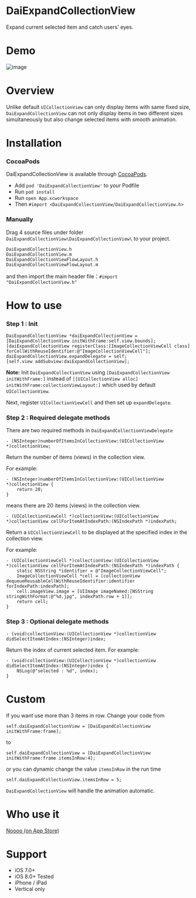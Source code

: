 DaiExpandCollectionView
======

Expand current selected item and catch users' eyes.

Demo
======

![image](https://s3-ap-northeast-1.amazonaws.com/daidoujiminecraft/Daidouji/DaiExpandCollectionViewPad6.gif)

Overview
======
Unlike default `UICollectionView` can only display items with same fixed size,
`DaiExpandCollectionView` can not only display items in two different sizes simultaneously but also change selected items with smooth animation.

Installation
======

### CocoaPods
DaiExpandCollectionView is available through [CocoaPods](http://cocoapods.org).

* Add ```pod 'DaiExpandCollectionView'``` to your Podfile
* Run ```pod install```
* Run ```open App.xcworkspace```
* Then ```#import <DaiExpandCollectionView/DaiExpandCollectionView.h>```

### Manually
Drag 4 source files under folder `DaiExpandCollectionView\DaiExpandCollectionView\` to your project.

`````
DaiExpandCollectionView.h
DaiExpandCollectionView.m
DaiExpandCollectionViewFlowLayout.h
DaiExpandCollectionViewFlowLayout.m
`````

and then import the main header file：`#import "DaiExpandCollectionView.h"`

How to use
======

### Step 1 : Init

`````
DaiExpandCollectionView *daiExpandCollectionView = [DaiExpandCollectionView initWithFrame:self.view.bounds];
[daiExpandCollectionView registerClass:[ImageCollectionViewCell class] forCellWithReuseIdentifier:@"ImageCollectionViewCell"];
daiExpandCollectionView.expandDelegate = self;
[self.view addSubview:daiExpandCollectionView];
`````

**Note:** Init `DaiExpandCollectionView` using `[DaiExpandCollectionView initWithFrame:]` instead of `[[UICollectionView alloc] initWithFrame:collectionViewLayout:]` which used by default `UICollectionView`.

Next, register `UICollectionViewCell` and then set up `expandDelegate`.

### Step 2 : Required delegate methods

There are two required methods in `DaiExpandCollectionViewDelegate`

`````
- (NSInteger)numberOfItemsInCollectionView:(UICollectionView *)collectionView;
`````

Return the number of items (views) in the collection view.

For example:

`````
- (NSInteger)numberOfItemsInCollectionView:(UICollectionView *)collectionView {
	return 20;
}
`````

means there are 20 items (views) in the collection view.

`````
- (UICollectionViewCell *)collectionView:(UICollectionView *)collectionView cellForItemAtIndexPath:(NSIndexPath *)indexPath;
`````

Return a `UICollectionViewCell` to be displayed at the specified index in the collection view.

For example:

`````
- (UICollectionViewCell *)collectionView:(UICollectionView *)collectionView cellForItemAtIndexPath:(NSIndexPath *)indexPath {
	static NSString *identifier = @"ImageCollectionViewCell";
	ImageCollectionViewCell *cell = [collectionView dequeueReusableCellWithReuseIdentifier:identifier forIndexPath:indexPath];
	cell.imageView.image = [UIImage imageNamed:[NSString stringWithFormat:@"%d.jpg", indexPath.row + 1]];
	return cell;
}
`````

### Step 3 : Optional delegate methods

`````
- (void)collectionView:(UICollectionView *)collectionView didSelectItemAtIndex:(NSInteger)index;
`````

Return the index of current selected item.
For example:

`````
- (void)collectionView:(UICollectionView *)collectionView didSelectItemAtIndex:(NSInteger)index {
	NSLog(@"selected : %d", index);
}
`````

Custom
======
If you want use more than 3 items in row. Change your code from

`````
self.daiExpandCollectionView = [DaiExpandCollectionView initWithFrame:frame];
`````

to

`````
self.daiExpandCollectionView = [DaiExpandCollectionView initWithFrame:frame itemsInRow:4];
`````

or you can dynamic change the value `itemsInRow` in the run time

`````
self.daiExpandCollectionView.itemsInRow = 5;
`````

`DaiExpandCollectionView` will handle the animation automatic.

Who use it
======
[Noooo (on App Store)](https://itunes.apple.com/us/app/id1096501732)

Support
======
- iOS 7.0+
- iOS 8.0+ Tested
- iPhone / iPad
- Vertical only
  
